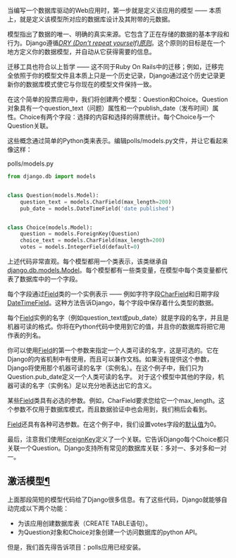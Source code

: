 当编写一个数据库驱动的Web应用时，第一步就是定义该应用的模型 —— 本质上，就是定义该模型所对应的数据库设计及其附带的元数据。

模型指出了数据的唯一、明确的真实来源。它包含了正在存储的数据的基本字段和行为。Django遵循[_DRY \(Don't repeat yourself\)原则_](http://python.usyiyi.cn/documents/django_182/misc/design-philosophies.html#dry)。这个原则的目标是在一个地方定义你的数据模型，并自动从它获得需要的信息。

迁移工具也符合以上哲学 —— 这不同于Ruby On Rails中的迁移；例如，迁移完全依照于你的模型文件且本质上只是一个历史记录，Django通过这个历史记录更新你的数据库模式使它与你现在的模型文件保持一致。

在这个简单的投票应用中，我们将创建两个模型：Question和Choice。Question对象具有一个question\_text（问题）属性和一个publish\_date（发布时间）属性。Choice有两个字段：选择的内容和选择的得票统计。每个Choice与一个Question关联。

这些概念通过简单的Python类来表示。编辑polls/models.py文件，并让它看起来像这样：

polls/models.py

```py
from django.db import models


class Question(models.Model):
    question_text = models.CharField(max_length=200)
    pub_date = models.DateTimeField('date published')


class Choice(models.Model):
    question = models.ForeignKey(Question)
    choice_text = models.CharField(max_length=200)
    votes = models.IntegerField(default=0)
```

上述代码非常直观。每个模型都用一个类表示，该类继承自[django.db.models.Model](http://python.usyiyi.cn/documents/django_182/ref/models/instances.html#django.db.models.Model)。每个模型都有一些类变量，在模型中每个类变量都代表了数据库中的一个字段。

每个字段通过[Field](http://python.usyiyi.cn/documents/django_182/ref/models/fields.html#django.db.models.Field)类的一个实例表示 —— 例如字符字段[CharField](http://python.usyiyi.cn/documents/django_182/ref/models/fields.html#django.db.models.CharField)和日期字段[DateTimeField](http://python.usyiyi.cn/documents/django_182/ref/models/fields.html#django.db.models.DateTimeField)。这种方法告诉Django，每个字段中保存着什么类型的数据。

每个[Field](http://python.usyiyi.cn/documents/django_182/ref/models/fields.html#django.db.models.Field)实例的名字（例如question\_text或pub\_date）就是字段的名字，并且是机器可读的格式。你将在Python代码中使用到它的值，并且你的数据库将把它用作表的列名。

你可以使用[Field](http://python.usyiyi.cn/documents/django_182/ref/models/fields.html#django.db.models.Field)的第一个参数来指定一个人类可读的名字，这是可选的。它在Django的内省机制中有使用，而且可以兼作文档。如果没有提供这个参数，Django将使用那个机器可读的名字（实例名）。在这个例子中，我们只为Question.pub\_date定义一个人类可读的名字。 对于这个模型中其他的字段，机器可读的名字（实例名）足以充分地表达出它的含义。

某些[Field](http://python.usyiyi.cn/documents/django_182/ref/models/fields.html#django.db.models.Field)类具有必选的参数。例如，CharField要求您给它一个max\_length。这个参数不仅用于数据库模式，而且数据验证中也会用到，我们稍后会看到。

[Field](http://python.usyiyi.cn/documents/django_182/ref/models/fields.html#django.db.models.Field)还具有各种可选参数。在这个例子中，我们设置votes字段的[默认值](http://python.usyiyi.cn/documents/django_182/ref/models/fields.html#django.db.models.Field.default)为0。

最后，注意我们使用[ForeignKey](http://python.usyiyi.cn/documents/django_182/ref/models/fields.html#django.db.models.ForeignKey)定义了一个关联。它告诉Django每个Choice都只关联一个Question。Django支持所有常见的数据库关联：多对一、多对多和一对一。

## 激活模型[¶](http://python.usyiyi.cn/documents/django_182/intro/tutorial01.html#activating-models)

上面那段简短的模型代码给了Django很多信息。有了这些代码，Django就能够自动完成以下两个功能：

* 为该应用创建数据库表（CREATE TABLE语句）。
* 为Question对象和Choice对象创建一个访问数据库的python API。

但是，我们首先得告诉项目：polls应用已经安装。 



